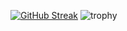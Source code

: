 [![GitHub Streak](https://github-readme-streak-stats.herokuapp.com?user=shawnjohnson14)](https://git.io/streak-stats)
![trophy](https://github-profile-trophy.vercel.app/?username=shawnjohnson14)
